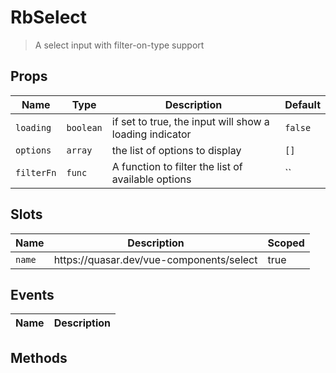 # RbSelect

> A select input with filter-on-type support

## Props

| Name | Type | Description | Default |
| ---- | ---- | ----------- | ------- |
| `loading` | `boolean` | if set to true, the input will show a loading indicator | `false` |
| `options` | `array` | the list of options to display | `[]` |
| `filterFn` | `func` | A function to filter the list of available options | `` |

## Slots

| Name | Description | Scoped |
| ---- | ----------- | ------ |
| `name` | https:&#x2F;&#x2F;quasar.dev&#x2F;vue-components&#x2F;select | true |

## Events

| Name | Description |
| ---- | ----------- |

## Methods
